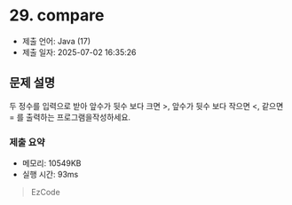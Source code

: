 # 29. compare
- 제출 언어: Java (17)
- 제출 일자: 2025-07-02 16:35:26

## 문제 설명
두 정수를 입력으로 받아 앞수가 뒷수 보다 크면 >, 앞수가 뒷수 보다 작으면 <, 같으면 = 를 출력하는 프로그램을작성하세요.


### 제출 요약
- 메모리: 10549KB
- 실행 시간: 93ms

> EzCode
